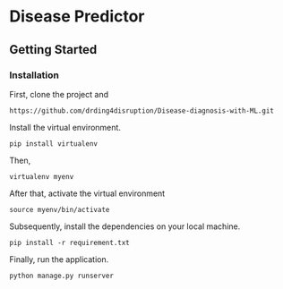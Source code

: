 # Disease Predictor

 

## Getting Started


### Installation


First, clone the project and 
```
https://github.com/drding4disruption/Disease-diagnosis-with-ML.git
```

Install the virtual environment.
```
pip install virtualenv
```
Then,
```
virtualenv myenv
```
After that, activate the virtual environment
```
source myenv/bin/activate
```
Subsequently, install the dependencies on your local machine.
```
pip install -r requirement.txt
```
Finally, run the application.
```
python manage.py runserver
```




